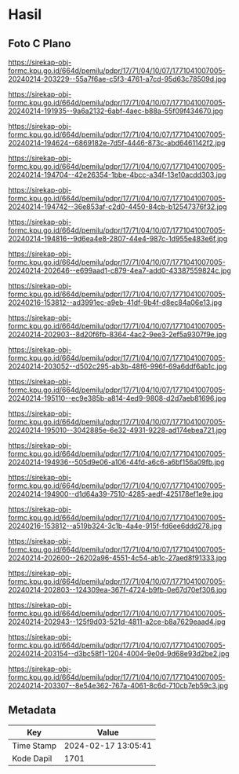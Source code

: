 # Hasil

## Foto C Plano

https://sirekap-obj-formc.kpu.go.id/664d/pemilu/pdpr/17/71/04/10/07/1771041007005-20240214-203229--55a7f6ae-c5f3-4761-a7cd-95d63c78509d.jpg

https://sirekap-obj-formc.kpu.go.id/664d/pemilu/pdpr/17/71/04/10/07/1771041007005-20240214-191935--9a6a2132-6abf-4aec-b88a-55f09f434670.jpg

https://sirekap-obj-formc.kpu.go.id/664d/pemilu/pdpr/17/71/04/10/07/1771041007005-20240214-194624--6869182e-7d5f-4446-873c-abd6461142f2.jpg

https://sirekap-obj-formc.kpu.go.id/664d/pemilu/pdpr/17/71/04/10/07/1771041007005-20240214-194704--42e26354-1bbe-4bcc-a34f-13e10acdd303.jpg

https://sirekap-obj-formc.kpu.go.id/664d/pemilu/pdpr/17/71/04/10/07/1771041007005-20240214-194742--36e853af-c2d0-4450-84cb-b12547376f32.jpg

https://sirekap-obj-formc.kpu.go.id/664d/pemilu/pdpr/17/71/04/10/07/1771041007005-20240214-194816--9d6ea4e8-2807-44e4-987c-1d955e483e6f.jpg

https://sirekap-obj-formc.kpu.go.id/664d/pemilu/pdpr/17/71/04/10/07/1771041007005-20240214-202646--e699aad1-c879-4ea7-add0-43387559824c.jpg

https://sirekap-obj-formc.kpu.go.id/664d/pemilu/pdpr/17/71/04/10/07/1771041007005-20240216-153812--ad3991ec-a9eb-41df-9b4f-d8ec84a06e13.jpg

https://sirekap-obj-formc.kpu.go.id/664d/pemilu/pdpr/17/71/04/10/07/1771041007005-20240214-202903--8d20f6fb-8364-4ac2-9ee3-2ef5a9307f9e.jpg

https://sirekap-obj-formc.kpu.go.id/664d/pemilu/pdpr/17/71/04/10/07/1771041007005-20240214-203052--d502c295-ab3b-48f6-996f-69a6ddf6ab1c.jpg

https://sirekap-obj-formc.kpu.go.id/664d/pemilu/pdpr/17/71/04/10/07/1771041007005-20240214-195110--ec9e385b-a814-4ed9-9808-d2d7aeb81696.jpg

https://sirekap-obj-formc.kpu.go.id/664d/pemilu/pdpr/17/71/04/10/07/1771041007005-20240214-195010--3042885e-6e32-4931-9228-ad174ebea721.jpg

https://sirekap-obj-formc.kpu.go.id/664d/pemilu/pdpr/17/71/04/10/07/1771041007005-20240214-194936--505d9e06-a106-44fd-a6c6-a6bf156a09fb.jpg

https://sirekap-obj-formc.kpu.go.id/664d/pemilu/pdpr/17/71/04/10/07/1771041007005-20240214-194900--d1d64a39-7510-4285-aedf-425178ef1e9e.jpg

https://sirekap-obj-formc.kpu.go.id/664d/pemilu/pdpr/17/71/04/10/07/1771041007005-20240216-153812--a519b324-3c1b-4a4e-915f-fd6ee6ddd278.jpg

https://sirekap-obj-formc.kpu.go.id/664d/pemilu/pdpr/17/71/04/10/07/1771041007005-20240214-202600--26202a96-4551-4c54-ab1c-27aed8f91333.jpg

https://sirekap-obj-formc.kpu.go.id/664d/pemilu/pdpr/17/71/04/10/07/1771041007005-20240214-202803--124309ea-367f-4724-b9fb-0e67d70ef306.jpg

https://sirekap-obj-formc.kpu.go.id/664d/pemilu/pdpr/17/71/04/10/07/1771041007005-20240214-202943--125f9d03-521d-4811-a2ce-b8a7629eaad4.jpg

https://sirekap-obj-formc.kpu.go.id/664d/pemilu/pdpr/17/71/04/10/07/1771041007005-20240214-203154--d3bc58f1-1204-4004-9e0d-9d68e93d2be2.jpg

https://sirekap-obj-formc.kpu.go.id/664d/pemilu/pdpr/17/71/04/10/07/1771041007005-20240214-203307--8e54e362-767a-4061-8c6d-710cb7eb59c3.jpg


## Metadata

| Key        | Value               |
| ---------- | ------------------- |
| Time Stamp | 2024-02-17 13:05:41 |
| Kode Dapil | 1701                |



